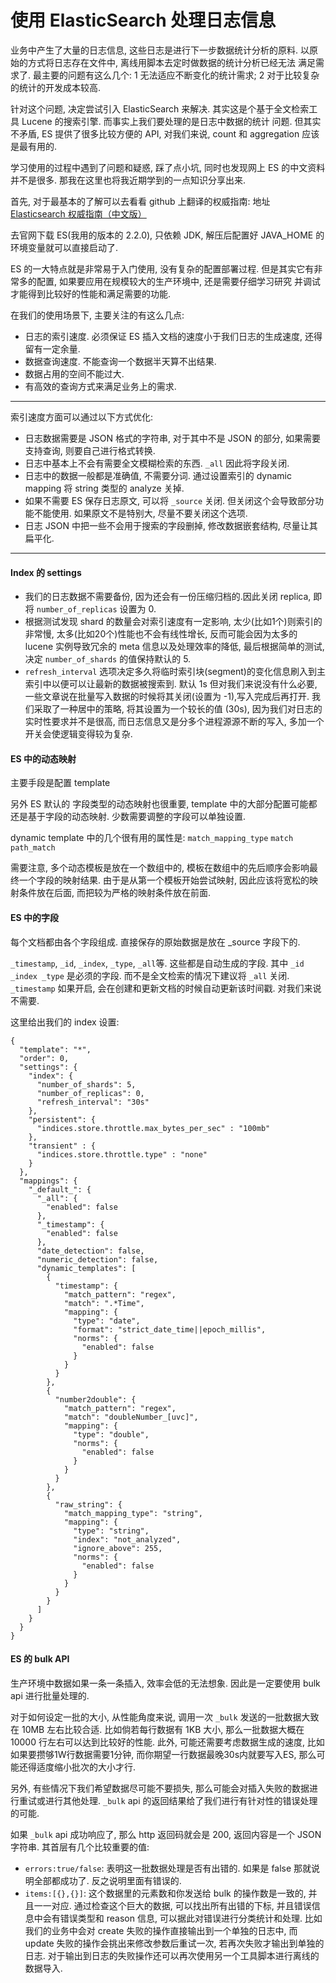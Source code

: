 使用 ElasticSearch 处理日志信息
==========================

业务中产生了大量的日志信息, 这些日志是进行下一步数据统计分析的原料. 以原始的方式将日志存在文件中, 离线用脚本去定时做数据的统计分析已经无法
满足需求了. 最主要的问题有这么几个: 1 无法适应不断变化的统计需求; 2 对于比较复杂的统计的开发成本较高.

针对这个问题, 决定尝试引入 ElasticSearch 来解决. 其实这是个基于全文检索工具 Lucene 的搜索引擎. 而事实上我们要处理的是日志中数据的统计
问题. 但其实不矛盾, ES 提供了很多比较方便的 API, 对我们来说, count 和 aggregation 应该是最有用的.

学习使用的过程中遇到了问题和疑惑, 踩了点小坑, 同时也发现网上 ES 的中文资料并不是很多. 那我在这里也将我近期学到的一点知识分享出来. 

首先, 对于最基本的了解可以去看看 github 上翻译的权威指南: 地址 [Elasticsearch 权威指南（中文版）](http://es.xiaoleilu.com/)  

去官网下载 ES(我用的版本的 2.2.0), 只依赖 JDK, 解压后配置好 JAVA_HOME 的环境变量就可以直接启动了.  

ES 的一大特点就是非常易于入门使用, 没有复杂的配置部署过程. 但是其实它有非常多的配置, 如果要应用在规模较大的生产环境中, 还是需要仔细学习研究
并调试才能得到比较好的性能和满足需要的功能.

在我们的使用场景下, 主要关注的有这么几点: 

* 日志的索引速度. 必须保证 ES 插入文档的速度小于我们日志的生成速度, 还得留有一定余量.
* 数据查询速度. 不能查询一个数据半天算不出结果.
* 数据占用的空间不能过大.
* 有高效的查询方式来满足业务上的需求.

-------------------------

索引速度方面可以通过以下方式优化: 

* 日志数据需要是 JSON 格式的字符串, 对于其中不是 JSON 的部分, 如果需要支持查询, 则要自己进行格式转换.
* 日志中基本上不会有需要全文模糊检索的东西. `_all` 因此将字段关闭.
* 日志中的数据一般都是准确值, 不需要分词. 通过设置索引的 dynamic mapping 将 string 类型的 analyze 关掉.
* 如果不需要 ES 保存日志原文, 可以将 `_source` 关闭. 但关闭这个会导致部分功能不能使用. 如果原文不是特别大, 尽量不要关闭这个选项.
* 日志 JSON 中把一些不会用于搜索的字段删掉, 修改数据嵌套结构, 尽量让其扁平化.


-------------------------------------

#### Index 的 settings

* 我们的日志数据不需要备份, 因为还会有一份压缩归档的.因此关闭 replica, 即将 `number_of_replicas` 设置为 0.
* 根据测试发现 shard 的数量会对索引速度有一定影响, 太少(比如1个)则索引的非常慢, 太多(比如20个)性能也不会有线性增长, 反而可能会因为太多的 lucene 实例导致冗余的 meta 信息以及处理效率的降低, 最后根据简单的测试, 决定 `number_of_shards` 的值保持默认的 5. 
* `refresh_interval` 选项决定多久将临时索引块(segment)的变化信息刷入到主索引中以便可以让最新的数据被搜索到. 默认 1s 但对我们来说没有什么必要, 一些文章说在批量写入数据的时候将其关闭(设置为 -1),写入完成后再打开. 我们采取了一种居中的策略, 将其设置为一个较长的值 (30s), 因为我们对日志的实时性要求并不是很高, 而日志信息又是分多个进程源源不断的写入, 多加一个开关会使逻辑变得较为复杂.

#### ES 中的动态映射

主要手段是配置 template

另外 ES 默认的 字段类型的动态映射也很重要, template 中的大部分配置可能都还是基于字段的动态映射. 少数需要调整的字段可以单独设置.

dynamic template 中的几个很有用的属性是: `match_mapping_type` `match` `path_match`

需要注意, 多个动态模板是放在一个数组中的, 模板在数组中的先后顺序会影响最终一个字段的映射结果. 由于是从第一个模板开始尝试映射, 因此应该将宽松的映射条件放在后面, 而把较为严格的映射条件放在前面.


#### ES 中的字段

每个文档都由各个字段组成. 直接保存的原始数据是放在 _source 字段下的.

`_timestamp`, `_id`, `_index`, `_type`, `_all`等. 这些都是自动生成的字段. 其中 `_id _index _type` 是必须的字段. 而不是全文检索的情况下建议将 `_all` 关闭. `_timestamp` 如果开启, 会在创建和更新文档的时候自动更新该时间戳. 对我们来说不需要.


这里给出我们的 index 设置: 

```
{
  "template": "*",
  "order": 0,
  "settings": {
    "index": {
      "number_of_shards": 5,
      "number_of_replicas": 0,
      "refresh_interval": "30s"
    },
    "persistent": {
      "indices.store.throttle.max_bytes_per_sec" : "100mb"
    },
    "transient" : {
      "indices.store.throttle.type" : "none"
    }
  },
  "mappings": {
    "_default_": {
      "_all": {
        "enabled": false
      },
      "_timestamp": {
        "enabled": false
      },
      "date_detection": false,
      "numeric_detection": false,
      "dynamic_templates": [
        {
          "timestamp": {
            "match_pattern": "regex",
            "match": ".*Time",
            "mapping": {
              "type": "date",
              "format": "strict_date_time||epoch_millis",
              "norms": {
                "enabled": false
              }
            }
          }
        },
        {
          "number2double": {
            "match_pattern": "regex",
            "match": "doubleNumber_[uvc]",
            "mapping": {
              "type": "double",
              "norms": {
                "enabled": false
              }
            }
          }
        },
        {
          "raw_string": {
            "match_mapping_type": "string",
            "mapping": {
              "type": "string",
              "index": "not_analyzed",
              "ignore_above": 255,
              "norms": {
                "enabled": false
              }
            }
          }
        }
      ]
    }
  }
}
```

#### ES 的 bulk API

生产环境中数据如果一条一条插入, 效率会低的无法想象. 因此是一定要使用 bulk api 进行批量处理的. 

对于如何设定一批的大小, 从性能角度来说, 调用一次 `_bulk` 发送的一批数据大致在 10MB 左右比较合适. 比如倘若每行数据有 1KB 大小, 那么一批数据大概在 10000 行左右可以达到比较好的性能. 此外, 可能还需要考虑数据生成的速度, 比如如果要攒够1W行数据需要1分钟, 而你期望一行数据最晚30s内就要写入ES, 那么可能还得适度缩小批次的大小才行.

另外, 有些情况下我们希望数据尽可能不要损失, 那么可能会对插入失败的数据进行重试或进行其他处理. `_bulk` api 的返回结果给了我们进行有针对性的错误处理的可能. 

如果 `_bulk` api 成功响应了, 那么 http 返回码就会是 200, 返回内容是一个 JSON 字符串. 其首层有几个比较重要的值: 

* `errors:true/false`: 表明这一批数据处理是否有出错的. 如果是 false 那就说明全部都成功了. 反之说明里面有错误的.
* `items:[{},{}]`: 这个数据里的元素数和你发送给 bulk 的操作数是一致的, 并且一一对应. 通过检查这个巨大的数据, 可以找出所有出错的下标, 并且错误信息中会有错误类型和 reason 信息, 可以据此对错误进行分类统计和处理. 比如我们的业务中会对 create 失败的操作直接输出到一个单独的日志中, 而 update 失败的操作会挑出来修改参数后重试一次, 若再次失败才输出到单独的日志. 对于输出到日志的失败操作还可以再次使用另一个工具脚本进行离线的数据导入.
